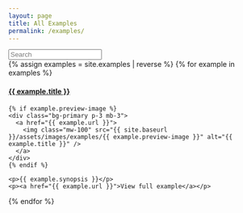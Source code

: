```yaml
---
layout: page
title: All Examples
permalink: /examples/
---
```



<input id="searchInput" class="form-control form-control-lg mb-4" type="text" placeholder="Search" aria-label="Search" aria-describedby="basic-addon1">


<div class="examples row">
  {% assign examples = site.examples | reverse %}
  {% for example in examples %}
  <div data-id='{{example.id | split: "/" | last}}' class="example col-6 col-lg-4 col-md-6 col-lg-3 pb-5">
    <h4><a href="{{ example.url }}">{{ example.title }}</a></h4>

    {% if example.preview-image %}
    <div class="bg-primary p-3 mb-3">
      <a href="{{ example.url }}">
        <img class="mw-100" src="{{ site.baseurl }}/assets/images/examples/{{ example.preview-image }}" alt="{{ example.title }}" />
      </a>
    </div>
    {% endif %}

    <p>{{ example.synopsis }}</p>
    <p><a href="{{ example.url }}">View full example</a></p>
  </div>
  {% endfor %}
  
  <!-- Not related in any way to Fuse Opens FuseJS btw -->
  <script src="https://cdnjs.cloudflare.com/ajax/libs/fuse.js/3.4.4/fuse.min.js"></script>
  <script type="text/javascript">
  $(function() {

    //build the data list to search
    var list = [
    {% for example in examples %}
    {
      id: {{ example.id | split: "/" | last | jsonify }},
      title: {{ example.title | jsonify }},
      date: {{ example.date | jsonify }},
      tags: {{ example.tags | jsonify | join: ',' }},
      uxConcepts: {{ example.uxConcepts | jsonify | join: ',' }},
      jsConcepts: {{ example.jsConcepts | jsonify | join: ',' }}
    },
    {% endfor %}
    ];
    
    //setup search options
    var options = {
      shouldSort: true,
      includeScore: true,
      threshold: 0.6,
      location: 0,
      distance: 100,
      maxPatternLength: 32,
      minMatchCharLength: 1,
      keys: [
        "id",
        "title",
        "date",
        "tags",
        "uxConcepts",
        "jsConcepts",
      ]
    };

    var fuse = new Fuse(list, options);
    var result = [];
    var i = 0;
    var searchInput = $('#searchInput');
    searchInput.keyup(function(e) {

      //by default, display in original order
      if (searchInput.val() == '') {

        //reorder examples
        for (i = list.length-1; i >= 0; i--) {
          $(".examples").prepend($(".example[data-id='" + list[i].id + "']"));
        }

        //show all examples
        $('.example').show();
      } else {
        //hide all examples
        $('.example').hide();
        
        //get examples search results
        results = fuse.search(searchInput.val());

        //reorder based on results
        for (i = results.length-1; i >= 0; i--) {
          $(".examples").prepend($(".example[data-id='" + results[i].item.id + "']"));
          $(".example[data-id='" + results[i].item.id + "']").show();
        }
      }
      
    });
  
  });
  </script>
</div>
